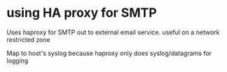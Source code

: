 # using HA proxy for SMTP

Uses haproxy for SMTP out to external email service.  useful on a network restricted zone

Map to host's syslog because haproxy only does syslog/datagrams for logging
